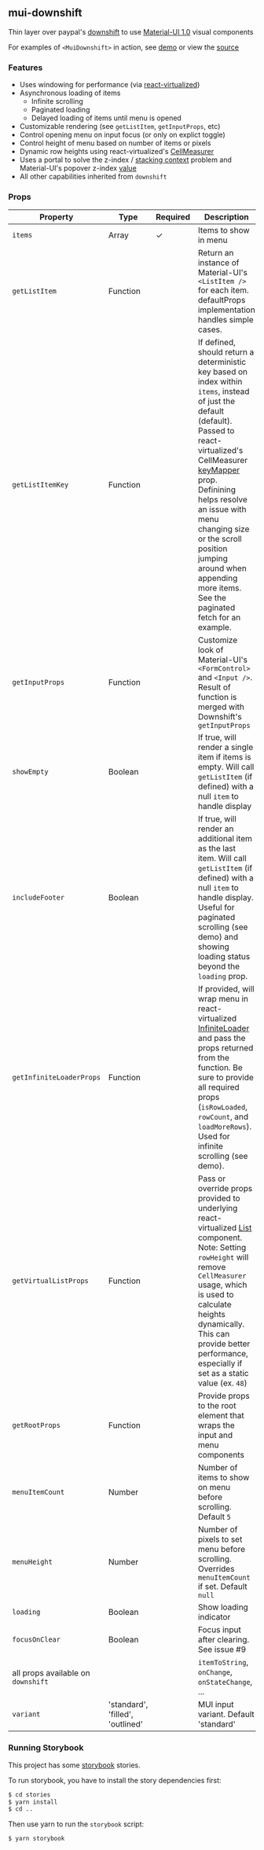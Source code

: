 ## mui-downshift
Thin layer over paypal's [downshift](https://github.com/paypal/downshift) to use [Material-UI 1.0](http://material-ui-next.com) visual components

For examples of `<MuiDownshift>` in action, see [demo](https://techniq.github.io/mui-downshift/) or view the [source](https://github.com/techniq/mui-downshift/tree/master/stories)

### Features
- Uses windowing for performance (via [react-virtualized](https://github.com/bvaughn/react-virtualized))
- Asynchronous loading of items
  - Infinite scrolling
  - Paginated loading
  - Delayed loading of items until menu is opened
- Customizable rendering (see `getListItem`, `getInputProps`, etc)
- Control opening menu on input focus (or only on explict toggle)
- Control height of menu based on number of items or pixels
- Dynamic row heights using react-virtualized's [CellMeasurer](https://github.com/bvaughn/react-virtualized/blob/master/docs/CellMeasurer.md)
- Uses a portal to solve the z-index / [stacking context](https://developer.mozilla.org/en-US/docs/Web/CSS/CSS_Positioning/Understanding_z_index/The_stacking_context) problem and Material-UI's popover z-index [value](https://github.com/callemall/material-ui/blob/master/src/styles/zIndex.js)
- All other capabilities inherited from `downshift`

### Props
Property | Type | Required | Description
-------- | ---- | -------- | -----------
`items` | Array | ✓ | Items to show in menu
`getListItem` | Function | |  Return an instance of Material-UI's `<ListItem />` for each item.  defaultProps implementation handles simple cases.
`getListItemKey` | Function | | If defined, should return a deterministic key based on index within `items`, instead of just the default (default).  Passed to react-virtualized's CellMeasurer [keyMapper](https://github.com/bvaughn/react-virtualized/blob/master/docs/CellMeasurer.md#prop-types-1) prop.  Definining helps resolve an issue with menu changing size or the scroll position jumping around when appending more items.  See the paginated fetch for an example.
`getInputProps` | Function | | Customize look of Material-UI's `<FormControl>` and `<Input />`.  Result of function is merged with Downshift's `getInputProps`
`showEmpty` | Boolean | | If true, will render a single item if items is empty.  Will call `getListItem` (if defined) with a null `item` to handle display
`includeFooter` | Boolean | | If true, will render an additional item as the last item. Will call `getListItem` (if defined) with a null `item` to handle display.  Useful for paginated scrolling (see demo) and showing loading status beyond the `loading` prop.
`getInfiniteLoaderProps` | Function |  | If provided, will wrap menu in react-virtualized [InfiniteLoader](https://github.com/bvaughn/react-virtualized/blob/master/docs/InfiniteLoader.md) and pass the props returned from the function.  Be sure to provide all required props (`isRowLoaded`, `rowCount`, and `loadMoreRows`).  Used for infinite scrolling (see demo).
`getVirtualListProps` | Function |  | Pass or override props provided to underlying react-virtualized [List](https://github.com/bvaughn/react-virtualized/blob/master/docs/List.md) component.  Note: Setting `rowHeight` will remove `CellMeasurer` usage, which is used to calculate heights dynamically.  This can provide better performance, especially if set as a static value (ex. `48`)
`getRootProps` | Function | | Provide props to the root element that wraps the input and menu components
`menuItemCount` | Number | | Number of items to show on menu before scrolling.  Default `5`
`menuHeight` | Number | | Number of pixels to set menu before scrolling.  Overrides `menuItemCount` if set.  Default `null`
`loading` | Boolean | |  Show loading indicator
`focusOnClear` | Boolean | |  Focus input after clearing.  See issue #9
all props available on `downshift` | |  | `itemToString`, `onChange`, `onStateChange`, ...
`variant` | 'standard', 'filled', 'outlined' | |  MUI input variant.  Default 'standard'

### Running Storybook

This project has some [storybook](https://github.com/storybooks/storybook) stories.

To run storybook, you have to install the story dependencies first:

```bash
$ cd stories
$ yarn install
$ cd ..
```

Then use yarn to run the `storybook` script:

```bash
$ yarn storybook
```
